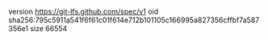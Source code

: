 version https://git-lfs.github.com/spec/v1
oid sha256:795c5911a541f6f61c01f614e712b101105c166995a827356cffbf7a587356e1
size 66554
